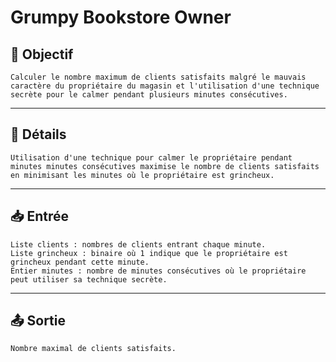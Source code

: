 # Grumpy Bookstore Owner

## 🎯 Objectif

    Calculer le nombre maximum de clients satisfaits malgré le mauvais caractère du propriétaire du magasin et l'utilisation d'une technique secrète pour le calmer pendant plusieurs minutes consécutives.

---

## 📝 Détails

    Utilisation d'une technique pour calmer le propriétaire pendant minutes minutes consécutives maximise le nombre de clients satisfaits en minimisant les minutes où le propriétaire est grincheux.

---

## 📥 Entrée

    Liste clients : nombres de clients entrant chaque minute.
    Liste grincheux : binaire où 1 indique que le propriétaire est grincheux pendant cette minute.
    Entier minutes : nombre de minutes consécutives où le propriétaire peut utiliser sa technique secrète.

---

## 📤 Sortie

    Nombre maximal de clients satisfaits.


